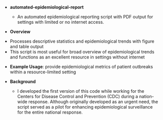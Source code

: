 * **automated-epidemiological-report** 
  - An automated epidemiological reporting script with PDF output for settings with limited or no internet access. 
 
 * **Overview**
  - Processes descriptive statistics and epidemiological trends with figure and table output
  - This script is most useful for broad overview of epidemiological trends and functions as an excellent resource in settings without internet 

* **Example Usage**: provide epidemiological metrics of patient outbreaks within a resource-limited setting 

* **Background**
  - I developed the first version of this code while working for the Centers for Disease Control and Prevention (CDC) during a nation-wide response. Although originally developed as an urgent need, the script served as a pilot for enhancing epidemiological surveillance for the entire national response.
